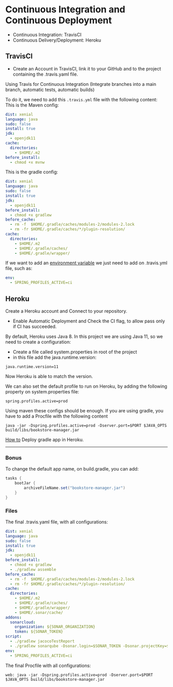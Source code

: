# Continuous Integration and Continuous Deployment
- Continuous Integration: TravisCI
- Continuous Delivery/Deployment: Heroku

## TravisCI
- Create an Account in TravisCI, link it to your GitHub and to the project containing the .travis.yaml file.

Using Travis for Continuous Integration (Integrate branches into a main branch, automatic tests, automatic builds)

To do it, we need to add this `.travis.yml` file with the following content:
This is the Maven config:
```yaml
dist: xenial
language: java
sudo: false
install: true
jdk:
  - openjdk11
cache:
  directories:
    - $HOME/.m2
before_install:
  - chmod +x mvnw
```

This is the gradle config:
```yaml
dist: xenial
language: java
sudo: false
install: true
jdk:
  - openjdk11
before_install:
  - chmod +x gradlew
before_cache:
  - rm -f  $HOME/.gradle/caches/modules-2/modules-2.lock
  - rm -fr $HOME/.gradle/caches/*/plugin-resolution/
cache:
  directories:
    - $HOME/.m2
    - $HOME/.gradle/caches/
    - $HOME/.gradle/wrapper/
```

If we want to add an [environment variable](https://docs.travis-ci.com/user/environment-variables/) we just need to add on .travis.yml file, such as:

```yaml
env:
  - SPRING_PROFILES_ACTIVE=ci
```

## Heroku

Create a Heroku account and Connect to your repository.

- Enable Automatic Deployment and Check the CI flag, to allow pass only if CI has succeeded.

By default, Heroku uses Java 8. In this project we are using Java 11, so we need to create a configuration:
- Create a file called system.properties in root of the project
- in this file add the java.runtime.version:

```properties
java.runtime.version=11
```

Now Heroku is able to match the version.

We can also set the default profile to run on Heroku, by adding the following property on system.properties file:

```properties
spring.profiles.active=prod
```

Using maven these configs should be enough. If you are using gradle, you have to add a Procfile with the following content

```properties
java -jar -Dspring.profiles.active=prod -Dserver.port=$PORT $JAVA_OPTS build/libs/bookstore-manager.jar
```
[How to](https://devcenter.heroku.com/articles/deploying-gradle-apps-on-heroku) Deploy gradle app in Heroku.

---
### Bonus

To change the default app name, on build.gradle, you can add:
```groovy
tasks {
    bootJar {
        archiveFileName.set("bookstore-manager.jar")
    }
}
```

### Files

The final .travis.yaml file, with all configurations:

```yaml
dist: xenial
language: java
sudo: false
install: true
jdk:
  - openjdk11
before_install:
  - chmod +x gradlew
  - ./gradlew assemble
before_cache:
  - rm -f  $HOME/.gradle/caches/modules-2/modules-2.lock
  - rm -fr $HOME/.gradle/caches/*/plugin-resolution/
cache:
  directories:
    - $HOME/.m2
    - $HOME/.gradle/caches/
    - $HOME/.gradle/wrapper/
    - $HOME/.sonar/cache/
addons:
  sonarcloud:
    organization: ${SONAR_ORGANIZATION}
    token: ${SONAR_TOKEN}
script:
  - ./gradlew jacocoTestReport
  - ./gradlew sonarqube -Dsonar.login=$SONAR_TOKEN -Dsonar.projectKey=$SONAR_PROJECT_KEY
env:
  - SPRING_PROFILES_ACTIVE=ci
```

The final Procfile with all configurations:

```shell
web: java -jar -Dspring.profiles.active=prod -Dserver.port=$PORT $JAVA_OPTS build/libs/bookstore-manager.jar
```